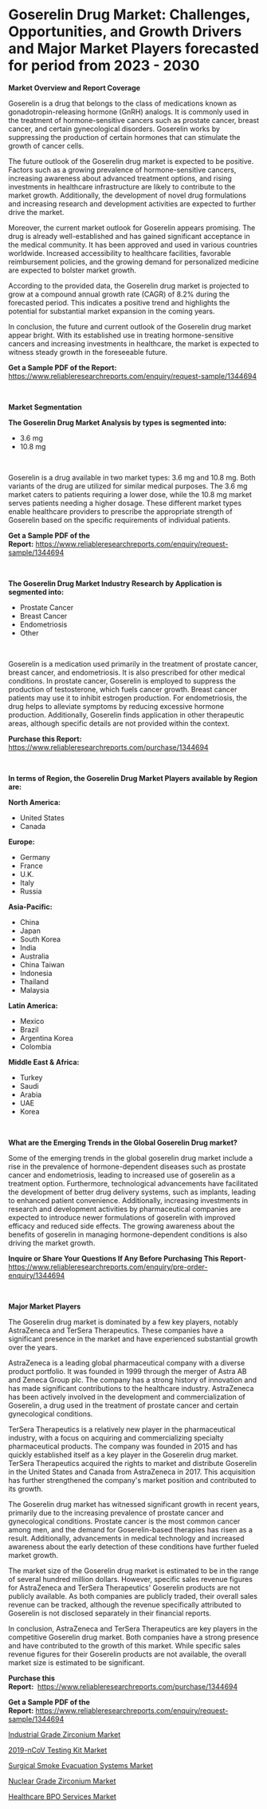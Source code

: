<p><h1>Goserelin Drug Market: Challenges, Opportunities, and Growth Drivers and Major Market Players forecasted for period from 2023 - 2030</h1></p><p><strong>Market Overview and Report Coverage</strong></p>
<p><p>Goserelin is a drug that belongs to the class of medications known as gonadotropin-releasing hormone (GnRH) analogs. It is commonly used in the treatment of hormone-sensitive cancers such as prostate cancer, breast cancer, and certain gynecological disorders. Goserelin works by suppressing the production of certain hormones that can stimulate the growth of cancer cells.</p><p>The future outlook of the Goserelin drug market is expected to be positive. Factors such as a growing prevalence of hormone-sensitive cancers, increasing awareness about advanced treatment options, and rising investments in healthcare infrastructure are likely to contribute to the market growth. Additionally, the development of novel drug formulations and increasing research and development activities are expected to further drive the market.</p><p>Moreover, the current market outlook for Goserelin appears promising. The drug is already well-established and has gained significant acceptance in the medical community. It has been approved and used in various countries worldwide. Increased accessibility to healthcare facilities, favorable reimbursement policies, and the growing demand for personalized medicine are expected to bolster market growth.</p><p>According to the provided data, the Goserelin drug market is projected to grow at a compound annual growth rate (CAGR) of 8.2% during the forecasted period. This indicates a positive trend and highlights the potential for substantial market expansion in the coming years.</p><p>In conclusion, the future and current outlook of the Goserelin drug market appear bright. With its established use in treating hormone-sensitive cancers and increasing investments in healthcare, the market is expected to witness steady growth in the foreseeable future.</p></p>
<p><strong>Get a Sample PDF of the Report:</strong> <a href="https://www.reliableresearchreports.com/enquiry/request-sample/1344694">https://www.reliableresearchreports.com/enquiry/request-sample/1344694</a></p>
<p>&nbsp;</p>
<p><strong>Market Segmentation</strong></p>
<p><strong>The Goserelin Drug Market Analysis by types is segmented into:</strong></p>
<p><ul><li>3.6 mg</li><li>10.8 mg</li></ul></p>
<p>&nbsp;</p>
<p><p>Goserelin is a drug available in two market types: 3.6 mg and 10.8 mg. Both variants of the drug are utilized for similar medical purposes. The 3.6 mg market caters to patients requiring a lower dose, while the 10.8 mg market serves patients needing a higher dosage. These different market types enable healthcare providers to prescribe the appropriate strength of Goserelin based on the specific requirements of individual patients.</p></p>
<p><strong>Get a Sample PDF of the Report:</strong>&nbsp;<a href="https://www.reliableresearchreports.com/enquiry/request-sample/1344694">https://www.reliableresearchreports.com/enquiry/request-sample/1344694</a></p>
<p>&nbsp;</p>
<p><strong>The Goserelin Drug Market Industry Research by Application is segmented into:</strong></p>
<p><ul><li>Prostate Cancer</li><li>Breast Cancer</li><li>Endometriosis</li><li>Other</li></ul></p>
<p>&nbsp;</p>
<p><p>Goserelin is a medication used primarily in the treatment of prostate cancer, breast cancer, and endometriosis. It is also prescribed for other medical conditions. In prostate cancer, Goserelin is employed to suppress the production of testosterone, which fuels cancer growth. Breast cancer patients may use it to inhibit estrogen production. For endometriosis, the drug helps to alleviate symptoms by reducing excessive hormone production. Additionally, Goserelin finds application in other therapeutic areas, although specific details are not provided within the context.</p></p>
<p><strong>Purchase this Report:</strong>&nbsp; <a href="https://www.reliableresearchreports.com/purchase/1344694">https://www.reliableresearchreports.com/purchase/1344694</a></p>
<p>&nbsp;</p>
<p><strong>In terms of Region, the Goserelin Drug Market Players available by Region are:</strong></p>
<p>
    <p> <strong> North America: </strong>
        <ul>
            <li>United States</li>
            <li>Canada</li>
        </ul>
        </p> 
    <p> <strong> Europe: </strong>
        <ul>
            <li>Germany</li>
            <li>France</li>
            <li>U.K.</li>
            <li>Italy</li>
            <li>Russia</li>
        </ul>
        </p> 
    <p> <strong> Asia-Pacific: </strong>
        <ul>
            <li>China</li>
            <li>Japan</li>
            <li>South Korea</li>
            <li>India</li>
            <li>Australia</li>
            <li>China Taiwan</li>
            <li>Indonesia</li>
            <li>Thailand</li>
            <li>Malaysia</li>
        </ul>
        </p> 
    <p> <strong> Latin America: </strong>
        <ul>
            <li>Mexico</li>
            <li>Brazil</li>
            <li>Argentina Korea</li>
            <li>Colombia</li>
        </ul>
        </p> 
    <p> <strong> Middle East & Africa: </strong>
        <ul>
            <li>Turkey</li>
            <li>Saudi</li>
            <li>Arabia</li>
            <li>UAE</li>
            <li>Korea</li>
        </ul>
    </p>
    </p>
<p>&nbsp;</p>
<p><strong>What are the Emerging Trends in the Global Goserelin Drug market?</strong></p>
<p><p>Some of the emerging trends in the global goserelin drug market include a rise in the prevalence of hormone-dependent diseases such as prostate cancer and endometriosis, leading to increased use of goserelin as a treatment option. Furthermore, technological advancements have facilitated the development of better drug delivery systems, such as implants, leading to enhanced patient convenience. Additionally, increasing investments in research and development activities by pharmaceutical companies are expected to introduce newer formulations of goserelin with improved efficacy and reduced side effects. The growing awareness about the benefits of goserelin in managing hormone-dependent conditions is also driving the market growth.</p></p>
<p><strong>Inquire or Share Your Questions If Any Before Purchasing This Report</strong>- <a href="https://www.reliableresearchreports.com/enquiry/pre-order-enquiry/1344694">https://www.reliableresearchreports.com/enquiry/pre-order-enquiry/1344694</a></p>
<p>&nbsp;</p>
<p><strong>Major Market Players</strong></p>
<p><p>The Goserelin drug market is dominated by a few key players, notably AstraZeneca and TerSera Therapeutics. These companies have a significant presence in the market and have experienced substantial growth over the years.</p><p>AstraZeneca is a leading global pharmaceutical company with a diverse product portfolio. It was founded in 1999 through the merger of Astra AB and Zeneca Group plc. The company has a strong history of innovation and has made significant contributions to the healthcare industry. AstraZeneca has been actively involved in the development and commercialization of Goserelin, a drug used in the treatment of prostate cancer and certain gynecological conditions.</p><p>TerSera Therapeutics is a relatively new player in the pharmaceutical industry, with a focus on acquiring and commercializing specialty pharmaceutical products. The company was founded in 2015 and has quickly established itself as a key player in the Goserelin drug market. TerSera Therapeutics acquired the rights to market and distribute Goserelin in the United States and Canada from AstraZeneca in 2017. This acquisition has further strengthened the company's market position and contributed to its growth.</p><p>The Goserelin drug market has witnessed significant growth in recent years, primarily due to the increasing prevalence of prostate cancer and gynecological conditions. Prostate cancer is the most common cancer among men, and the demand for Goserelin-based therapies has risen as a result. Additionally, advancements in medical technology and increased awareness about the early detection of these conditions have further fueled market growth.</p><p>The market size of the Goserelin drug market is estimated to be in the range of several hundred million dollars. However, specific sales revenue figures for AstraZeneca and TerSera Therapeutics' Goserelin products are not publicly available. As both companies are publicly traded, their overall sales revenue can be tracked, although the revenue specifically attributed to Goserelin is not disclosed separately in their financial reports.</p><p>In conclusion, AstraZeneca and TerSera Therapeutics are key players in the competitive Goserelin drug market. Both companies have a strong presence and have contributed to the growth of this market. While specific sales revenue figures for their Goserelin products are not available, the overall market size is estimated to be significant.</p></p>
<p><strong>Purchase this Report:</strong>&nbsp;&nbsp;<a href="https://www.reliableresearchreports.com/purchase/1344694">https://www.reliableresearchreports.com/purchase/1344694</a></p>
<p></p>
<p><strong>Get a Sample PDF of the Report:</strong>&nbsp;<a href="https://www.reliableresearchreports.com/enquiry/request-sample/1344694">https://www.reliableresearchreports.com/enquiry/request-sample/1344694</a></p>
<p><p><a href="https://www.linkedin.com/pulse/decoding-industrial-grade-zirconium-market-deep-dive/">Industrial Grade Zirconium Market</a></p><p><a href="https://github.com/RoccoManning/Market-Research-Report-List-2/blob/main/2019-ncov-testing-kit-market.md">2019-nCoV Testing Kit Market</a></p><p><a href="https://medium.com/@jamesday5g/surgical-smoke-evacuation-systems-market-size-cagr-trends-2024-2030-21c9acbe3e10">Surgical Smoke Evacuation Systems Market</a></p><p><a href="https://www.linkedin.com/pulse/nuclear-grade-zirconium-market-size-share-global-analysis/">Nuclear Grade Zirconium Market</a></p><p><a href="https://medium.com/@madelynyost/healthcare-bpo-services-market-size-cagr-trends-2024-2030-0a80232f6fdc">Healthcare BPO Services Market</a></p></p>